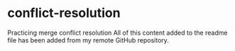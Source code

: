 # conflict-resolution
Practicing merge conflict resolution
All of this content added to the readme file has been added from my remote GitHub repository.
